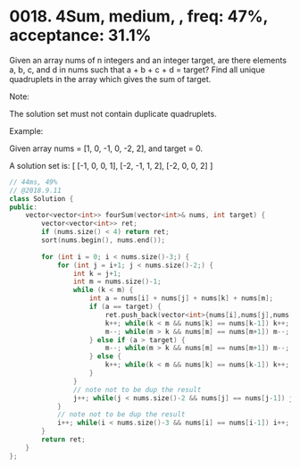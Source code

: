 # 0018. 4Sum, medium, , freq: 47%, acceptance: 31.1%
Given an array nums of n integers and an integer target, are there elements a, b, c, and d in nums such that a + b + c + d = target? Find all unique quadruplets in the array which gives the sum of target.

Note:

The solution set must not contain duplicate quadruplets.

Example:

Given array nums = [1, 0, -1, 0, -2, 2], and target = 0.

A solution set is:
[
  [-1,  0, 0, 1],
  [-2, -1, 1, 2],
  [-2,  0, 0, 2]
]

```c++
// 44ms, 49%
// @2018.9.11
class Solution {
public:
    vector<vector<int>> fourSum(vector<int>& nums, int target) {
        vector<vector<int>> ret;
        if (nums.size() < 4) return ret;
        sort(nums.begin(), nums.end());
        
        for (int i = 0; i < nums.size()-3;) {
            for (int j = i+1; j < nums.size()-2;) {
                int k = j+1;
                int m = nums.size()-1;
                while (k < m) {
                    int a = nums[i] + nums[j] + nums[k] + nums[m];
                    if (a == target) {
                        ret.push_back(vector<int>{nums[i],nums[j],nums[k],nums[m]});
                        k++; while(k < m && nums[k] == nums[k-1]) k++;
                        m--; while(m > k && nums[m] == nums[m+1]) m--;
                    } else if (a > target) {
                        m--; while(m > k && nums[m] == nums[m+1]) m--;
                    } else {
                        k++; while(k < m && nums[k] == nums[k-1]) k++;
                    }
                }
                // note not to be dup the result
                j++; while(j < nums.size()-2 && nums[j] == nums[j-1]) j++;
            }
            // note not to be dup the result
            i++; while(i < nums.size()-3 && nums[i] == nums[i-1]) i++;
        }
        return ret;
    }
};
```